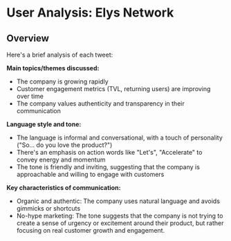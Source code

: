 # User Analysis: Elys Network

## Overview

Here's a brief analysis of each tweet:

**Main topics/themes discussed:**

* The company is growing rapidly
* Customer engagement metrics (TVL, returning users) are improving over time
* The company values authenticity and transparency in their communication

**Language style and tone:**

* The language is informal and conversational, with a touch of personality ("So... do you love the product?")
* There's an emphasis on action words like "Let's", "Accelerate" to convey energy and momentum
* The tone is friendly and inviting, suggesting that the company is approachable and willing to engage with customers

**Key characteristics of communication:**

* Organic and authentic: The company uses natural language and avoids gimmicks or shortcuts
* No-hype marketing: The tone suggests that the company is not trying to create a sense of urgency or excitement around their product, but rather focusing on real customer growth and engagement.